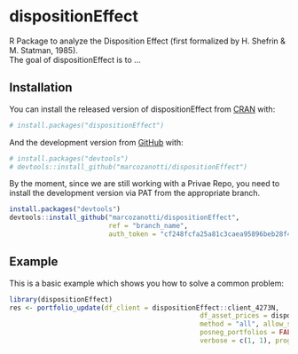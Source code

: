 
<!-- README.md is generated from README.Rmd. Please edit that file -->

# dispositionEffect

<!-- badges: start -->

<!-- badges: end -->

R Package to analyze the Disposition Effect (first formalized by H.
Shefrin & M. Statman, 1985).  
The goal of dispositionEffect is to …

## Installation

You can install the released version of dispositionEffect from
[CRAN](https://CRAN.R-project.org) with:

``` r
# install.packages("dispositionEffect")
```

And the development version from [GitHub](https://github.com/) with:

``` r
# install.packages("devtools")
# devtools::install_github("marcozanotti/dispositionEffect")
```

By the moment, since we are still working with a Privae Repo, you need
to install the development version via PAT from the appropriate branch.

``` r
install.packages("devtools")
devtools::install_github("marcozanotti/dispositionEffect",
                         ref = "branch_name",
                         auth_token = "cf248fcfa25a81c3caea95896beb28f4e9878ff6")
```

## Example

This is a basic example which shows you how to solve a common problem:

``` r
library(dispositionEffect)
res <- portfolio_update(df_client = dispositionEffect::client_4273N, 
                                                df_asset_prices = dispositionEffect::marketprices_4273N, 
                                                method = "all", allow_short = TRUE, time_threshold = "0 mins",
                                                posneg_portfolios = FALSE, portfolio_statistics = FALSE,
                                                verbose = c(1, 1), progress = TRUE)
```
